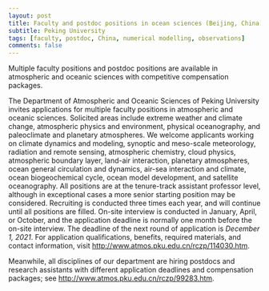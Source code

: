 ```yaml
---
layout: post
title: Faculty and postdoc positions in ocean sciences (Beijing, China)
subtitle: Peking University
tags: [faculty, postdoc, China, numerical modelling, observations]
comments: false
---
```


Multiple faculty positions and postdoc positions are available in
atmospheric and oceanic sciences with competitive compensation packages.


The Department of Atmospheric and Oceanic Sciences of Peking University
invites applications for multiple faculty positions in atmospheric and
oceanic sciences. Solicited areas include extreme weather and climate
change, atmospheric physics and environment, physical oceanography, and
paleoclimate and planetary atmospheres. We welcome applicants working on
climate dynamics and modeling, synoptic and meso-scale meteorology,
radiation and remote sensing, atmospheric chemistry, cloud physics,
atmospheric boundary layer, land-air interaction, planetary atmospheres,
ocean general circulation and dynamics, air-sea interaction and climate,
ocean biogeochemical cycle, ocean model development, and satellite
oceanography. All positions are at the tenure-track assistant professor
level, although in exceptional cases a more senior starting position may be
considered. Recruiting is conducted three times each year, and will
continue until all positions are filled. On-site interview is conducted in
January, April, or October, and the application deadline is normally one
month before the on-site interview. The deadline of the next round of
application is *December 1, 2021*. For application qualifications,
benefits, required materials, and contact information, visit
http://www.atmos.pku.edu.cn/rczp/114030.htm.

Meanwhile, all disciplines of our department are hiring postdocs and
research assistants with different application deadlines and compensation
packages; see http://www.atmos.pku.edu.cn/rczp/99283.htm.
